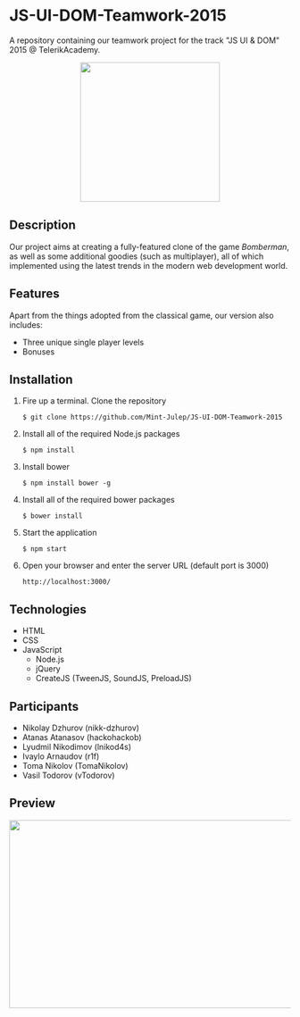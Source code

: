 # JS-UI-DOM-Teamwork-2015
A repository containing our teamwork project for the track "JS UI &amp; DOM" 2015 @ TelerikAcademy.

<p align="center">
  <img src="http://vignette1.wikia.nocookie.net/rap-battle-nation/images/c/c3/Bomberman2.png/revision/latest?cb=20131024214446" width="250" height="250"/>
</p>

## Description

Our project aims at creating a fully-featured clone of the game *Bomberman*, as well as some additional goodies (such as multiplayer), all of which implemented using the latest trends in the modern web development world.

## Features

Apart from the things adopted from the classical game, our version also includes:

- Three unique single player levels
- Bonuses

## Installation

1. Fire up a terminal. Clone the repository

    ```
    $ git clone https://github.com/Mint-Julep/JS-UI-DOM-Teamwork-2015
    ```

2. Install all of the required Node.js packages

    ```
    $ npm install
    ```

3. Install bower

    ```
    $ npm install bower -g
    ```

4. Install all of the required bower packages

    ```
    $ bower install
    ```

5. Start the application

    ```
    $ npm start
    ```

6. Open your browser and enter the server URL (default port is 3000)

    ```
    http://localhost:3000/
    ```

## Technologies

- HTML
- CSS
- JavaScript
   - Node.js
   - jQuery
   - CreateJS (TweenJS, SoundJS, PreloadJS)

## Participants

* Nikolay Dzhurov (nikk-dzhurov)
* Atanas Atanasov (hackohackob)
* Lyudmil Nikodimov (lnikod4s)
* Ivaylo Arnaudov (r1f)
* Toma Nikolov (TomaNikolov)
* Vasil Todorov (vTodorov)

## Preview

<p align="center">
  <img src="http://i.imgur.com/YqDQZET.png" width="700" height="337" />
</p>
